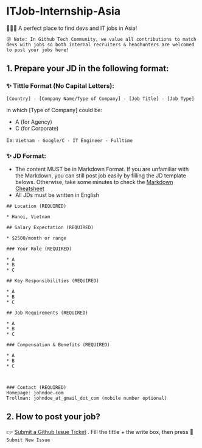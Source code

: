 # ITJob-Internship-Asia
👋👋👋 A perfect place to find devs and IT jobs in Asia!

```😜 Note: In Github Tech Community, we value all contributions to match devs with jobs so both internal recruiters & headhunters are welcomed to post your jobs here!```


## 1. Prepare your JD in the following format:

### 	✨ Tittle Format (No Capital Letters):

```[Country] - [Company Name/Type of Company] - [Job Title] - [Job Type]```

in which [Type of Company] could be:

- A (for Agency)
- C (for Corporate)

Ex:
```Vietnam - Google/C - IT Engineer - Fulltime```

### 	✨ JD Format:
- The content MUST be in Markdown Format. If you are unfamiliar with the Markdown, you can still post job easily by filling the JD template belows. 
Otherwise, take some minutes to check the [Markdown Cheatsheet](https://github.com/adam-p/markdown-here/wiki/Markdown-Cheatsheet)
- All JDs must be written in English

```
## Location (REQUIRED)

* Hanoi, Vietnam

## Salary Expectation (REQUIRED)

* $2500/month or range

### Your Role (REQUIRED)

* A
* B
* C

## Key Responsibilities (REQUIRED)

* A
* B
* C

## Job Requirements (REQUIRED)

* A
* B
* C

### Compensation & Benefits (REQUIRED)

* A
* B
* C
    


### Contact (REQUIRED)
Homepage: johndoe.com
Trollman: johndoe_at_gmail_dot_com (mobile number optional)

```

## 2. How to post your job?
:point_right: [Submit a Github Issue Ticket](https://github.com/AlicePhamFI/ITJob-Internship-Asia/issues/new) . Fill the tittle + the write box, then press 🙌 ```Submit New Issue```
